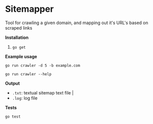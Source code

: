 # Sitemapper
Tool for crawling a given domain, and mapping out it's URL's based on scraped links

**Installation**

 1. `go get`


**Example usage**

    go run crawler -d 5 -b example.com

    go run crawler --help

**Output**
- `.txt`: textual sitemap text file |
- `.log`: log file 
		

**Tests**

    go test
